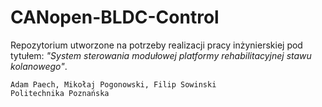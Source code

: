 # CANopen-BLDC-Control

Repozytorium utworzone na potrzeby realizacji pracy inżynierskiej pod tytułem: *"System sterowania modułowej platformy rehabilitacyjnej stawu kolanowego"*.
```
Adam Paech, Mikołaj Pogonowski, Filip Sowinski
Politechnika Poznańska
```
